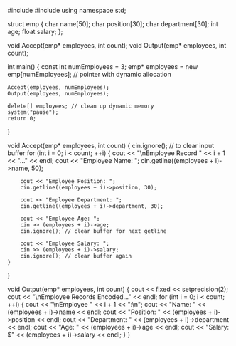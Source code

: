 #include <iostream>
#include <iomanip>
using namespace std;

struct emp {
    char name[50];
    char position[30];
    char department[30];
    int age;
    float salary;
};

void Accept(emp* employees, int count);
void Output(emp* employees, int count);

int main() {
    const int numEmployees = 3;
    emp* employees = new emp[numEmployees]; // pointer with dynamic allocation

    Accept(employees, numEmployees);
    Output(employees, numEmployees);

    delete[] employees; // clean up dynamic memory
    system("pause");
    return 0;
}

void Accept(emp* employees, int count) {
    cin.ignore(); // to clear input buffer
    for (int i = 0; i < count; ++i) {
        cout << "\nEmployee Record " << i + 1 << "..." << endl;
        cout << "Employee Name: ";
        cin.getline((employees + i)->name, 50);

        cout << "Employee Position: ";
        cin.getline((employees + i)->position, 30);

        cout << "Employee Department: ";
        cin.getline((employees + i)->department, 30);

        cout << "Employee Age: ";
        cin >> (employees + i)->age;
        cin.ignore(); // clear buffer for next getline

        cout << "Employee Salary: ";
        cin >> (employees + i)->salary;
        cin.ignore(); // clear buffer again
    }
}

void Output(emp* employees, int count) {
    cout << fixed << setprecision(2);
    cout << "\nEmployee Records Encoded..." << endl;
    for (int i = 0; i < count; ++i) {
        cout << "\nEmployee " << i + 1 << ":\n";
        cout << "Name: " << (employees + i)->name << endl;
        cout << "Position: " << (employees + i)->position << endl;
        cout << "Department: " << (employees + i)->department << endl;
        cout << "Age: " << (employees + i)->age << endl;
        cout << "Salary: $" << (employees + i)->salary << endl;
    }
}

